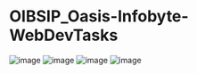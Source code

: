 # OIBSIP_Oasis-Infobyte-WebDevTasks
![image](https://user-images.githubusercontent.com/107629085/212752966-2ae6f45c-f45d-4e45-9f61-9449fe83e458.png)
![image](https://user-images.githubusercontent.com/107629085/215337875-e3869fa7-8cd1-4156-a7c4-2c758f0dd33d.png)
![image](https://user-images.githubusercontent.com/107629085/216042295-798ee322-761d-43a6-9f25-8d7088d025fb.png)
![image](https://user-images.githubusercontent.com/107629085/217047869-cb71569e-cb83-4546-be90-96709b31de72.png)
